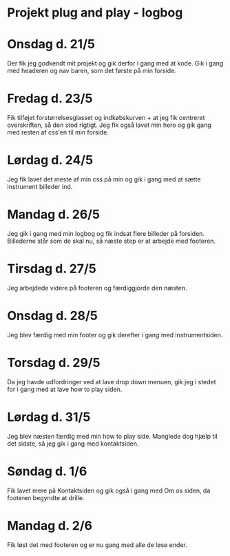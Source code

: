 # Projekt plug and play - logbog


# Onsdag d. 21/5

Der fik jeg godkendt mit projekt og gik derfor i gang med at kode. Gik i gang med headeren og nav baren, som det første på min forside.

# Fredag d. 23/5

Fik tilføjet forstørrelsesglasset og indkøbskurven + at jeg fik centreret overskriften, så den stod rigtigt. Jeg fik også lavet min hero og gik gang med resten af css'en til min forside.

# Lørdag d. 24/5

Jeg fik lavet det meste af min css på min og gik i gang med at sætte instrument billeder ind.

# Mandag d. 26/5

Jeg gik i gang med min logbog og fik indsat flere billeder på forsiden. Billederne står som de skal nu, så næste step er at arbejde med footeren. 

# Tirsdag d. 27/5

Jeg arbejdede videre på footeren og færdiggjorde den næsten.

# Onsdag d. 28/5 

Jeg blev færdig med min footer og gik derefter i gang med instrumentsiden.

# Torsdag d. 29/5

Da jeg havde udfordringer ved at lave drop down menuen, gik jeg i stedet for i gang med at lave how to play siden.

# Lørdag d. 31/5

Jeg blev næsten færdig med min how to play side. Manglede dog hjælp til det sidste, så jeg gik i gang med kontaktsiden.

# Søndag d. 1/6

Fik lavet mere på Kontaktsiden og gik også i gang med Om os siden, da footeren begyndte at drille.

# Mandag d. 2/6

Fik løst det med footeren og er nu gang med alle de løse ender.


